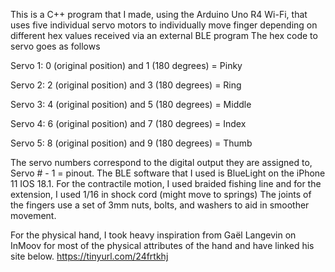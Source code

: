 This is a C++ program that I made, using the Arduino Uno R4 Wi-Fi, that uses five individual servo motors to individually move finger depending on different hex values received via an external BLE program
The hex code to servo goes as follows

Servo 1: 0 (original position) and 1 (180 degrees) = Pinky

Servo 2: 2 (original position) and 3 (180 degrees) = Ring

Servo 3: 4 (original position) and 5 (180 degrees) = Middle

Servo 4: 6 (original position) and 7 (180 degrees) = Index

Servo 5: 8 (original position) and 9 (180 degrees) = Thumb

The servo numbers correspond to the digital output they are assigned to, Servo # - 1 = pinout.
The BLE software that I used is BlueLight on the iPhone 11 IOS 18.1.
For the contractile motion, I used braided fishing line and for the extension, I used 1/16 in shock cord (might move to springs)
The joints of the fingers use a set of 3mm nuts, bolts, and washers to aid in smoother movement.

For the physical hand, I took heavy inspiration from Gaël Langevin on InMoov for most of the physical attributes of the hand and have linked his site below.
https://tinyurl.com/24frtkhj 
